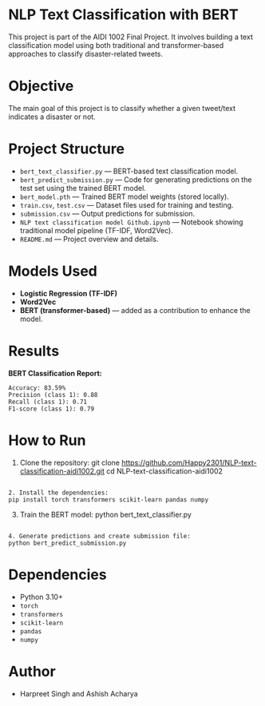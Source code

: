 # NLP Text Classification with BERT

This project is part of the AIDI 1002 Final Project. It involves building a text classification model using both traditional and transformer-based approaches to classify disaster-related tweets.

# Objective
The main goal of this project is to classify whether a given tweet/text indicates a disaster or not.

# Project Structure
- `bert_text_classifier.py` — BERT-based text classification model.
- `bert_predict_submission.py` — Code for generating predictions on the test set using the trained BERT model.
- `bert_model.pth` — Trained BERT model weights (stored locally).
- `train.csv`, `test.csv` — Dataset files used for training and testing.
- `submission.csv` — Output predictions for submission.
- `NLP text classification model Github.ipynb` — Notebook showing traditional model pipeline (TF-IDF, Word2Vec).
- `README.md` — Project overview and details.

# Models Used
- **Logistic Regression (TF-IDF)**
- **Word2Vec**
- **BERT (transformer-based)** — added as a contribution to enhance the model.

# Results
**BERT Classification Report:**
```
Accuracy: 83.59%
Precision (class 1): 0.88
Recall (class 1): 0.71
F1-score (class 1): 0.79
```

# How to Run

1. Clone the repository:
git clone https://github.com/Happy2301/NLP-text-classification-aidi1002.git
cd NLP-text-classification-aidi1002
```

2. Install the dependencies:
pip install torch transformers scikit-learn pandas numpy
```

3. Train the BERT model:
python bert_text_classifier.py
```

4. Generate predictions and create submission file:
python bert_predict_submission.py
```

# Dependencies
- Python 3.10+
- `torch`
- `transformers`
- `scikit-learn`
- `pandas`
- `numpy`

# Author
- Harpreet Singh and Ashish Acharya
